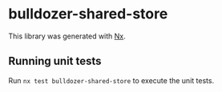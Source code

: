 # bulldozer-shared-store

This library was generated with [Nx](https://nx.dev).

## Running unit tests

Run `nx test bulldozer-shared-store` to execute the unit tests.
